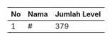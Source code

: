| No | Nama            | Jumlah Level |
|----|-----------------|--------------|
| 1  | #    |    379        |
